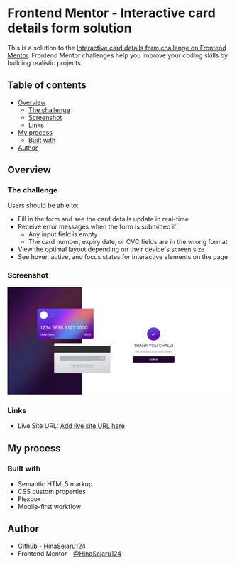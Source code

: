 # Frontend Mentor - Interactive card details form solution

This is a solution to the [Interactive card details form challenge on Frontend Mentor](https://www.frontendmentor.io/challenges/interactive-card-details-form-XpS8cKZDWw). Frontend Mentor challenges help you improve your coding skills by building realistic projects. 

## Table of contents

- [Overview](#overview)
  - [The challenge](#the-challenge)
  - [Screenshot](#screenshot)
  - [Links](#links)
- [My process](#my-process)
  - [Built with](#built-with)
- [Author](#author)

## Overview

### The challenge

Users should be able to:

- Fill in the form and see the card details update in real-time
- Receive error messages when the form is submitted if:
  - Any input field is empty
  - The card number, expiry date, or CVC fields are in the wrong format
- View the optimal layout depending on their device's screen size
- See hover, active, and focus states for interactive elements on the page

### Screenshot

![](./screenshot.jpeg)

### Links

- Live Site URL: [Add live site URL here](https://HinaSejaru124.github.io/Interactive-Credit-Card)

## My process

### Built with

- Semantic HTML5 markup
- CSS custom properties
- Flexbox
- Mobile-first workflow

## Author

- Github - [HinaSejaru124](https://github.com/HinaSejaru124)
- Frontend Mentor - [@HinaSejaru124](https://www.frontendmentor.io/profile/HinaSejaru124)

